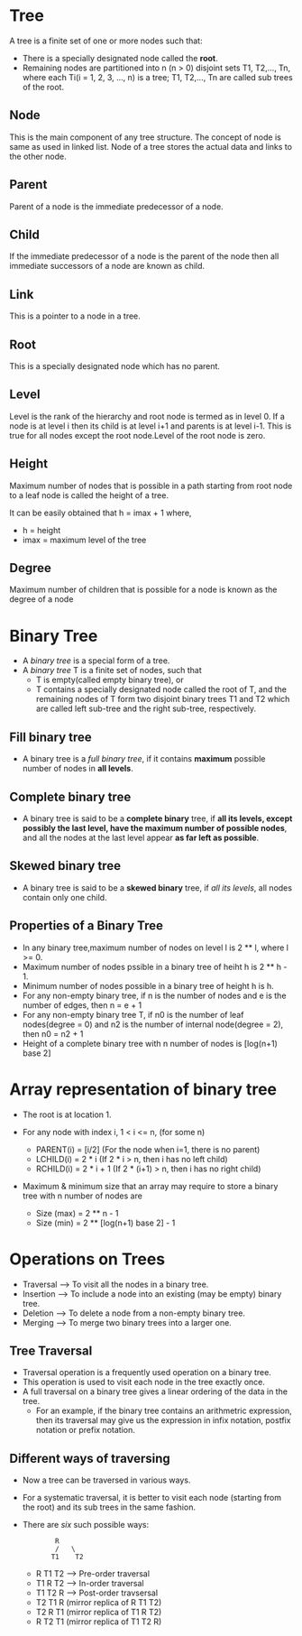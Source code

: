 # Tree

A tree is a finite set of one or more nodes such that:

* There is a specially designated node called the **root**.
* Remaining nodes are partitioned into n (n > 0) disjoint sets T1, T2,..., Tn, where 
each Ti(i = 1, 2, 3, ..., n) is a tree; T1, T2,..., Tn are called sub trees of the root.

## Node

This is the main component of any tree structure. The concept of node is same as used
in linked list. Node of a tree stores the actual data and links to the other node.

## Parent

Parent of a node is the immediate predecessor of a node. 

## Child

If the immediate predecessor of a node is the parent of the node then all immediate
successors of a node are known as child.

## Link

This is a pointer to a node in a tree. 

## Root

This is a specially designated node which has no parent.

## Level

Level is the rank of the hierarchy and root node is termed as in level 0. If a node is
at level i then its child is at level i+1 and parents is at level i-1. This is true
for all nodes except the root node.Level of the root node is zero.

## Height

Maximum number of nodes that is possible in a path starting from root node to a leaf
node is called the height of a tree. 

It can be easily obtained that h = imax + 1
where,
* h = height
* imax = maximum level of the tree            

## Degree

Maximum number of children that is possible for a node is known as the degree of a node

# Binary Tree

* A *binary tree* is a special form of a tree.
* A *binary tree* T is a finite set of nodes, such that 
	* T is empty(called empty binary tree), or
	* T contains a specially designated node called the root of T, and the remaining nodes
of T form two disjoint binary trees T1 and T2 which are called left sub-tree and the right sub-tree, respectively.

## Fill binary tree

* A binary tree is a *full binary tree*, if it contains **maximum** possible number of nodes in **all levels**.

## Complete binary tree

* A binary tree is said to be a **complete binary** tree, if **all its levels, except
possibly the last level, have the maximum number of possible nodes**, and all the nodes at the last level appear **as far
left as possible**.

## Skewed binary tree
* A binary tree is said to be a **skewed binary** tree, if *all its levels*, all nodes contain only one child.

## Properties of a Binary Tree
* In any binary tree,maximum number of nodes on level l is 2 ** l, where l >= 0.
* Maximum number of nodes pssible in a binary tree of heiht h is 2 ** h - 1.
* Minimum number of nodes possible in a binary tree of height h is h.
* For any non-empty binary tree, if n is the number of nodes and e is the number of edges, then n = e + 1
* For any non-empty binary tree T, if n0 is the number of leaf nodes(degree = 0) and n2 is the number 
of internal node(degree = 2), then n0 = n2 + 1
* Height of a complete binary tree with n number of nodes is [log(n+1) base 2]


# Array representation of binary tree
* The root is at location 1.
* For any node with index i, 1 < i <= n, (for some n)
	* PARENT(i) = [i/2] (For the node when i=1, there is no parent)
	* LCHILD(i) = 2 * i (If 2 * i > n, then i has no left child)
	* RCHILD(i) = 2 * i + 1 (If 2 * (i+1) > n, then i has no right child)

* Maximum & minimum size that an array may require to store a binary tree with n number of nodes are
	* Size (max) = 2 ** n - 1
	* Size (min) = 2 ** [log(n+1) base 2] - 1

# Operations on Trees

* Traversal --> To visit all the nodes in a binary tree.
* Insertion --> To include a node into an existing (may be empty) binary tree.
* Deletion  --> To delete a node from a non-empty binary tree.
* Merging   --> To merge two binary trees into a larger one.

## Tree Traversal

* Traversal operation is a frequently used operation on a binary tree.
* This operation is used to visit each node in the tree exactly once.
* A full traversal on a binary tree gives a linear ordering of the data in the tree.
	* For an example, if the binary tree contains an arithmetric expression, then its traversal may
give us the expression in infix notation, postfix notation or prefix notation.

## Different ways of traversing
* Now a tree can be traversed in various ways.
* For a systematic traversal, it is better to visit each node (starting from the root) and its sub trees in the same fashion.
* There are *six* such possible ways:

			  R
		      /   \
		     T1    T2

	* R T1 T2 --> Pre-order traversal
	* T1 R T2 --> In-order traversal
	* T1 T2 R --> Post-order travsersal
	* T2 T1 R (mirror replica of R T1 T2)
	* T2 R T1 (mirror replica of T1 R T2)
	* R T2 T1 (mirror replica of T1 T2 R)
